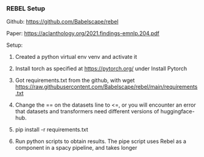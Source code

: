 ### REBEL Setup

Github: https://github.com/Babelscape/rebel

Paper: https://aclanthology.org/2021.findings-emnlp.204.pdf

Setup:

1. Created a python virtual env venv and activate it

2. Install torch as specified at https://pytorch.org/ under Install Pytorch

3. Got requirements.txt from the github, with wget https://raw.githubusercontent.com/Babelscape/rebel/main/requirements.txt

4. Change the == on the datasets line to <=, or you will encounter an error that datasets and transformers need different versions of huggingface-hub.

5. pip install -r requirements.txt

6. Run python scripts to obtain results. The pipe script uses Rebel as a component in a spacy pipeline, and takes longer
